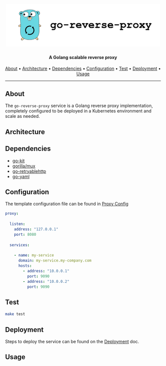 <h1 align="center">
  <br>
  <img width="500" src="docs/logo.png" alt="ArminC AutoExec">
</h1>

<h4 align="center">A Golang scalable reverse proxy</h4>

<p align="center">
  <a href="#about">About</a> •
<a href="#architecture">Architecture</a> •
  <a href="#dependencies">Dependencies</a> •
  <a href="#configuration">Configuration</a> •
  <a href="#test">Test</a> •
  <a href="#deployment">Deployment</a> •
  <a href="#usage">Usage</a>
</p>

---

## About

The `go-reverse-proxy` service is a Golang reverse proxy implementation, completely configured to be deployed in a Kubernetes environment and scale as needed.

## Architecture


## Dependencies
- [go-kit](https://github.com/go-kit/kit)
- [gorilla/mux](https://github.com/gorilla/mux)
- [go-retryablehttp](https://github.com/hashicorp/go-retryablehttp)
- [go-yaml](https://github.com/go-yaml/yaml)


## Configuration

The template configuration file can be found in [Proxy Config](proxy-configs/proxyConfig.yaml)

```yaml
proxy:

  listen:
    address: "127.0.0.1"
    port: 8080

  services:

    - name: my-service
      domain: my-service.my-company.com
      hosts:
        - address: "10.0.0.1"
          port: 9090
        - address: "10.0.0.2"
          port: 9090
```

## Test
```sh
make test
```

## Deployment

Steps to deploy the service can be found on the [Deployment](docs/deployment.md) doc.


## Usage
